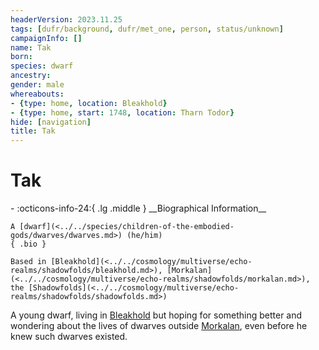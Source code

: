 ```yaml
---
headerVersion: 2023.11.25
tags: [dufr/background, dufr/met_one, person, status/unknown]
campaignInfo: []
name: Tak
born:
species: dwarf
ancestry:
gender: male
whereabouts:
- {type: home, location: Bleakhold}
- {type: home, start: 1748, location: Tharn Todor}
hide: [navigation]
title: Tak
---
```

# Tak
<div class="grid cards ext-narrow-margin ext-one-column" markdown>
- :octicons-info-24:{ .lg .middle } __Biographical Information__

    A [dwarf](<../../species/children-of-the-embodied-gods/dwarves/dwarves.md>) (he/him)  
    { .bio }

    Based in [Bleakhold](<../../cosmology/multiverse/echo-realms/shadowfolds/bleakhold.md>), [Morkalan](<../../cosmology/multiverse/echo-realms/shadowfolds/morkalan.md>), the [Shadowfolds](<../../cosmology/multiverse/echo-realms/shadowfolds/shadowfolds.md>)
</div>


A young dwarf, living in [Bleakhold](<../../cosmology/multiverse/echo-realms/shadowfolds/bleakhold.md>) but hoping for something better and wondering about the lives of dwarves outside [Morkalan](<../../cosmology/multiverse/echo-realms/shadowfolds/morkalan.md>), even before he knew such dwarves existed. 